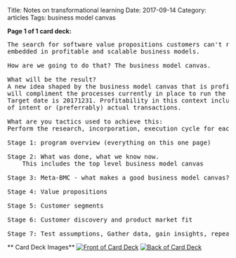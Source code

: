 Title: Notes on transformational learning
Date:  2017-09-14
Category: articles
Tags: business model canvas


**Page 1 of 1 card deck:**

<pre>
The search for software value propositions customers can't resist,
embedded in profitable and scalable business models.

How are we going to do that? The business model canvas.

What will be the result?
A new idea shaped by the business model canvas that is profitable and
will compliment the processes currently in place to run the business.
Target date is 20171231. Profitability in this context includes letters
of intent or (preferrably) actual transactions.

What are you tactics used to achieve this:
Perform the research, incorporation, execution cycle for each stage.

Stage 1: program overview (everything on this one page)

Stage 2: What was done, what we know now.
    This includes the top level business model canvas

Stage 3: Meta-BMC - what makes a good business model canvas?

Stage 4: Value propositions

Stage 5: Customer segments

Stage 6: Customer discovery and product market fit

Stage 7: Test assumptions, Gather data, gain insights, repeat
</pre>

** Card Deck Images**
[![Front of Card
Deck](/images/learning/thumbnails/learning_what_used_to_be_done_card_deck_front.jpg)](/images/learning/learning_what_used_to_be_done_card_deck_front.jpg)
[![Back of Card
Deck](/images/learning/thumbnails/learning_what_used_to_be_done_card_deck_back.jpg)](/images/learning/learning_what_used_to_be_done_card_deck_back.jpg)
